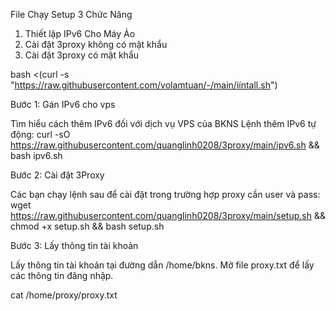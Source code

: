 ⁪⁬⁮File Chạy Setup 3 Chức Năng 
1. Thiết lập IPv6 Cho Máy Ảo
2. Cài đặt 3proxy không có mật khẩu
3. Cài đặt 3proxy có mật khẩu

bash <(curl -s "https://raw.githubusercontent.com/volamtuan/-/main/iíntall.sh") 

Bước 1: Gán IPv6 cho vps

Tìm hiểu cách thêm IPv6 đối với dịch vụ VPS của BKNS
Lệnh thêm IPv6 tự động:
curl -sO https://raw.githubusercontent.com/quanglinh0208/3proxy/main/ipv6.sh && bash ipv6.sh

Bước 2: Cài đặt 3Proxy

Các bạn chạy lệnh sau để cài đặt trong trường hợp proxy cần user và pass:
wget https://raw.githubusercontent.com/quanglinh0208/3proxy/main/setup.sh && chmod +x setup.sh && bash setup.sh  

 

Bước 3: Lấy thông tin tài khoản

Lấy thông tin tài khoản tại đường dẫn /home/bkns. Mở file proxy.txt để lấy các thông tin đăng nhập.

cat /home/proxy/proxy.txt

